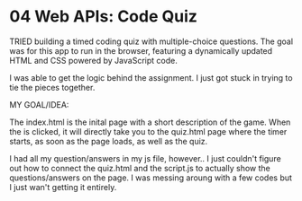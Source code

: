 # 04 Web APIs: Code Quiz

TRIED building a timed coding quiz with multiple-choice questions. The goal was for this app to run in the browser, featuring a dynamically updated HTML and CSS powered by JavaScript code.

I was able to get the logic behind the assignment. I just got stuck in trying to tie the pieces together. 

MY GOAL/IDEA:

The index.html is the inital page with a short description of the game. When the <Start> is clicked, it will directly take you to the quiz.html page where the timer starts, as soon as the page loads, as well as the quiz. 

I had all my question/answers in my js file, however.. I just couldn't figure out how to connect the quiz.html and the script.js to actually show the questions/answers on the page. I was messing aroung with a few codes but I just wan't getting it entirely.
